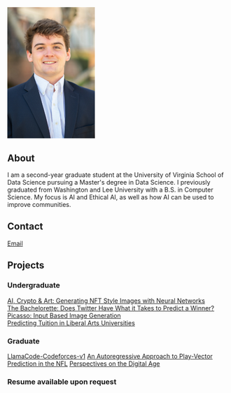 
<img src="profile.jpeg" alt="Photo" width="200"/>
<link rel="icon" href="https://upload.wikimedia.org/wikipedia/en/a/a8/W%26L_Generals.png">

## About

I am a second-year graduate student at the University of Virginia School of Data Science pursuing a Master's degree in Data Science. I previously graduated from Washington and Lee University with a B.S. in Computer Science. My focus is AI and Ethical AI, as well as how AI can be used to improve communities.

## Contact
[Email](mailto:rtt4fb@virginia.edu)

## Projects

### Undergraduate
[AI, Crypto & Art: Generating NFT Style Images with Neural Networks](https://tuckert23.github.io/ANN-Final-Project)\
[The Bachelorette: Does Twitter Have What it Takes to Predict a Winner?](https://tuckert23.github.io/Big-Data-Final-Project)\
[Picasso: Input Based Image Generation](https://tuckert23.github.io/Picasso)\
[Predicting Tuition in Liberal Arts Universities](https://tuckert23.github.io/final_project)

### Graduate
[LlamaCode-Codeforces-v1](https://huggingface.co/rtt4fb/LlamaCode-Codeforces-v1)
[An Autoregressive Approach to Play-Vector Prediction in the NFL](https://github.com/tuckert23/ds6050-final-project/tree/main)
[Perspectives on the Digital Age](https://github.com/tuckert23/ds5001-final-project)

### Resume available upon request
